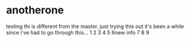 # anotherone
testing
thi is different from the master.
just trying this
out it's been a while since
i've had to go through this...
1
2
3
4
5
6new info
7
8
9
